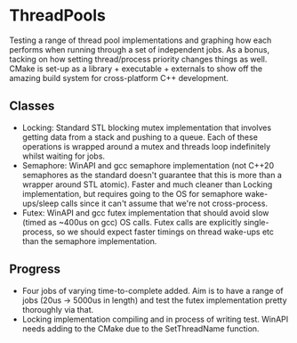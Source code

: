 # ThreadPools

Testing a range of thread pool implementations and graphing how each performs when running through a set of independent jobs. As a bonus, tacking on how setting thread/process priority changes things as well. CMake is set-up as a library + executable + externals to show off the amazing build system for cross-platform C++ development.

## Classes
* Locking: Standard STL blocking mutex implementation that involves getting data from a stack and pushing to a queue. Each of these operations is wrapped around a mutex and threads loop indefinitely whilst waiting for jobs.
* Semaphore: WinAPI and gcc semaphore implementation (not C++20 semaphores as the standard doesn't guarantee that this is more than a wrapper around STL atomic). Faster and much cleaner than Locking implementation, but requires going to the OS for semaphore wake-ups/sleep calls since it can't assume that we're not cross-process.
* Futex: WinAPI and gcc futex implementation that should avoid slow (timed as ~400us on gcc) OS calls. Futex calls are explicitly single-process, so we should expect faster timings on thread wake-ups etc than the semaphore implementation.

## Progress
* Four jobs of varying time-to-complete added. Aim is to have a range of jobs (20us -> 5000us in length) and test the futex implementation pretty thoroughly via that.
* Locking implementation compiling and in process of writing test. WinAPI needs adding to the CMake due to the SetThreadName function.
